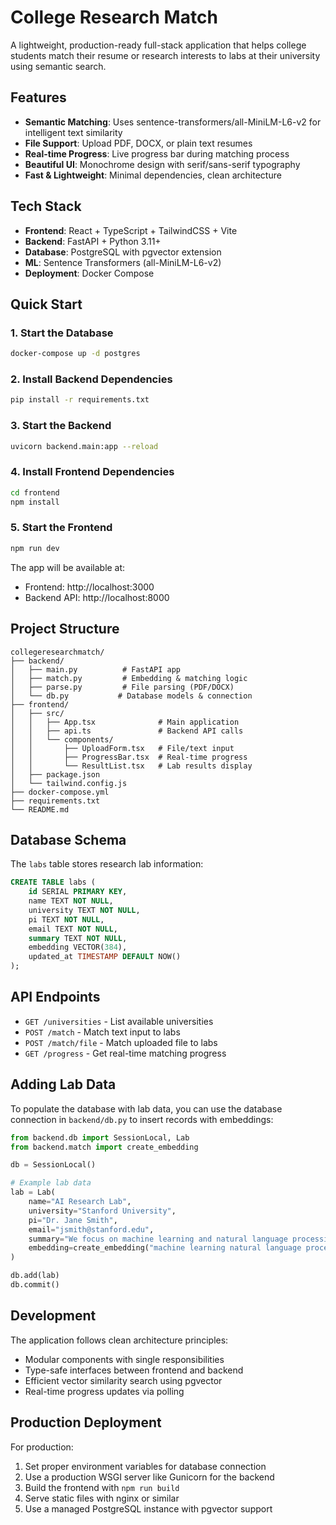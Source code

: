 # College Research Match

A lightweight, production-ready full-stack application that helps college students match their resume or research interests to labs at their university using semantic search.

## Features

- **Semantic Matching**: Uses sentence-transformers/all-MiniLM-L6-v2 for intelligent text similarity
- **File Support**: Upload PDF, DOCX, or plain text resumes
- **Real-time Progress**: Live progress bar during matching process
- **Beautiful UI**: Monochrome design with serif/sans-serif typography
- **Fast & Lightweight**: Minimal dependencies, clean architecture

## Tech Stack

- **Frontend**: React + TypeScript + TailwindCSS + Vite
- **Backend**: FastAPI + Python 3.11+
- **Database**: PostgreSQL with pgvector extension
- **ML**: Sentence Transformers (all-MiniLM-L6-v2)
- **Deployment**: Docker Compose

## Quick Start

### 1. Start the Database
```bash
docker-compose up -d postgres
```

### 2. Install Backend Dependencies
```bash
pip install -r requirements.txt
```

### 3. Start the Backend
```bash
uvicorn backend.main:app --reload
```

### 4. Install Frontend Dependencies
```bash
cd frontend
npm install
```

### 5. Start the Frontend
```bash
npm run dev
```

The app will be available at:
- Frontend: http://localhost:3000
- Backend API: http://localhost:8000

## Project Structure

```
collegeresearchmatch/
├── backend/
│   ├── main.py          # FastAPI app
│   ├── match.py         # Embedding & matching logic
│   ├── parse.py         # File parsing (PDF/DOCX)
│   └── db.py           # Database models & connection
├── frontend/
│   ├── src/
│   │   ├── App.tsx              # Main application
│   │   ├── api.ts               # Backend API calls
│   │   └── components/
│   │       ├── UploadForm.tsx   # File/text input
│   │       ├── ProgressBar.tsx  # Real-time progress
│   │       └── ResultList.tsx   # Lab results display
│   ├── package.json
│   └── tailwind.config.js
├── docker-compose.yml
├── requirements.txt
└── README.md
```

## Database Schema

The `labs` table stores research lab information:

```sql
CREATE TABLE labs (
    id SERIAL PRIMARY KEY,
    name TEXT NOT NULL,
    university TEXT NOT NULL,
    pi TEXT NOT NULL,
    email TEXT NOT NULL,
    summary TEXT NOT NULL,
    embedding VECTOR(384),
    updated_at TIMESTAMP DEFAULT NOW()
);
```

## API Endpoints

- `GET /universities` - List available universities
- `POST /match` - Match text input to labs
- `POST /match/file` - Match uploaded file to labs
- `GET /progress` - Get real-time matching progress

## Adding Lab Data

To populate the database with lab data, you can use the database connection in `backend/db.py` to insert records with embeddings:

```python
from backend.db import SessionLocal, Lab
from backend.match import create_embedding

db = SessionLocal()

# Example lab data
lab = Lab(
    name="AI Research Lab",
    university="Stanford University",
    pi="Dr. Jane Smith",
    email="jsmith@stanford.edu",
    summary="We focus on machine learning and natural language processing...",
    embedding=create_embedding("machine learning natural language processing AI")
)

db.add(lab)
db.commit()
```

## Development

The application follows clean architecture principles:
- Modular components with single responsibilities
- Type-safe interfaces between frontend and backend
- Efficient vector similarity search using pgvector
- Real-time progress updates via polling

## Production Deployment

For production:
1. Set proper environment variables for database connection
2. Use a production WSGI server like Gunicorn for the backend
3. Build the frontend with `npm run build`
4. Serve static files with nginx or similar
5. Use a managed PostgreSQL instance with pgvector support 